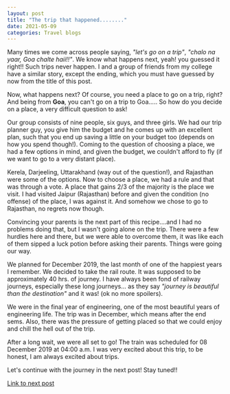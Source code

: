 ```yaml
---
layout: post
title: "The trip that happened........"
date: 2021-05-09
categories: Travel blogs
---
```


Many times we come across people saying, _"let's go on a trip"_, _"chalo na yaar, Goa chalte haii!!"_. We know what happens next, yeah! you guessed it right!! Such trips never happen. I and a group of friends from my college have a similar story, except the ending, which you must have guessed by now from the title of this post.

Now, what happens next? Of course, you need a place to go on a trip, right? And being from **Goa**, you can't go on a trip to Goa..... So how do you decide on a place, a very difficult question to ask!

Our group consists of nine people, six guys, and three girls. We had our trip planner guy, you give him the budget and he comes up with an excellent plan, such that you end up saving a little on your budget too (depends on how you spend though!). Coming to the question of choosing a place, we had a few options in mind, and given the budget, we couldn't afford to fly (if we want to go to a very distant place). 

Kerela, Darjeeling, Uttarakhand (way out of the question!), and Rajasthan were some of the options. Now to choose a place, we had a rule and that was through a vote. A place that gains 2/3 of the majority is the place we visit. I had visited Jaipur (Rajasthan) before and given the condition (no offense) of the place, I was against it. And somehow we chose to go to Rajasthan, no regrets now though.

Convincing your parents is the next part of this recipe....and I had no problems doing that, but I wasn't going alone on the trip. There were a few hurdles here and there, but we were able to overcome them, it was like each of them sipped a luck potion before asking their parents. Things were going our way. 

We planned for December 2019, the last month of one of the happiest years I remember. We decided to take the rail route. It was supposed to be approximately 40 hrs. of journey. I have always been fond of railway journeys, especially these long journeys... as they say _"journey is beautiful than the destination"_ and it was! (ok no more spoilers).

We were in the final year of engineering, one of the most beautiful years of engineering life. The trip was in December, which means after the end sems. Also, there was the pressure of getting placed so that we could enjoy and chill the hell out of the trip.

After a long wait, we were all set to go! The train was scheduled for 08 December 2019 at 04:00 a.m. I was very excited about this trip, to be honest, I am always excited about trips.

Let's continue with the journey in the next post! Stay tuned!!

<a href="https://kedarmahale.github.io/blog/2021/05/10/trip-that-happened-part1">Link to next post </a>